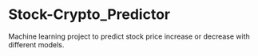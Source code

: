# Stock-Crypto_Predictor
Machine learning project to predict stock price increase or decrease with different models.
